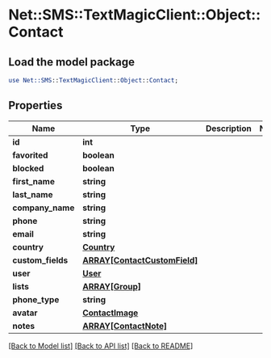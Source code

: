 # Net::SMS::TextMagicClient::Object::Contact

## Load the model package
```perl
use Net::SMS::TextMagicClient::Object::Contact;
```

## Properties
Name | Type | Description | Notes
------------ | ------------- | ------------- | -------------
**id** | **int** |  | 
**favorited** | **boolean** |  | 
**blocked** | **boolean** |  | 
**first_name** | **string** |  | 
**last_name** | **string** |  | 
**company_name** | **string** |  | 
**phone** | **string** |  | 
**email** | **string** |  | 
**country** | [**Country**](Country.md) |  | 
**custom_fields** | [**ARRAY[ContactCustomField]**](ContactCustomField.md) |  | 
**user** | [**User**](User.md) |  | 
**lists** | [**ARRAY[Group]**](Group.md) |  | 
**phone_type** | **string** |  | 
**avatar** | [**ContactImage**](ContactImage.md) |  | 
**notes** | [**ARRAY[ContactNote]**](ContactNote.md) |  | 

[[Back to Model list]](../README.md#documentation-for-models) [[Back to API list]](../README.md#documentation-for-api-endpoints) [[Back to README]](../README.md)



